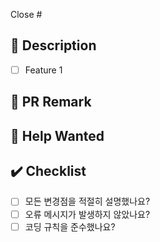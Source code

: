 <!-- 해결한 이슈 번호 -->

Close #

## 💬 Description

<!-- 구현한 기능을 설명할 때 필요에 따라 스크린샷도 첨부해주세요! -->
<!-- 기존의 기능을 변경한 경우 어떻게 고쳤는가를 포함해주세요.  -->

- [ ] Feature 1

## 🚧 PR Remark

<!-- PR을 볼 때 주의깊게 봐야하거나 말하고 싶은 점  -->

## 👀 Help Wanted

<!-- 도움이 필요한 부분이나 아직 미흡한 점 -->

## ✔️ Checklist

<!-- PR을 생성하기 전에 아래 체크리스트를 확인해주세요. -->

- [ ] 모든 변경점을 적절히 설명했나요?
- [ ] 오류 메시지가 발생하지 않았나요?
- [ ] 코딩 규칙을 준수했나요?
